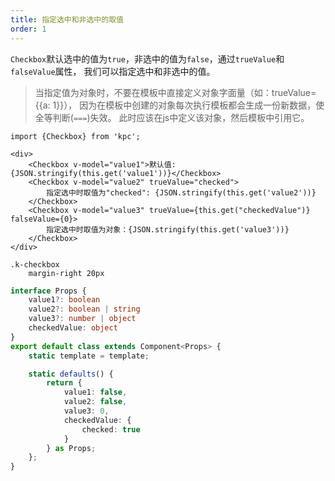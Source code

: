 ```yaml
---
title: 指定选中和非选中的取值
order: 1
---
```


`Checkbox`默认选中的值为`true`，非选中的值为`false`，通过`trueValue`和`falseValue`属性，
我们可以指定选中和非选中的值。

> 当指定值为对象时，不要在模板中直接定义对象字面量（如：trueValue={{a: 1}}），
> 因为在模板中创建的对象每次执行模板都会生成一份新数据，使全等判断(`===`)失效。
> 此时应该在js中定义该对象，然后模板中引用它。

```vdt
import {Checkbox} from 'kpc';

<div>
    <Checkbox v-model="value1">默认值: {JSON.stringify(this.get('value1'))}</Checkbox>
    <Checkbox v-model="value2" trueValue="checked">
        指定选中时取值为"checked": {JSON.stringify(this.get('value2'))}
    </Checkbox>
    <Checkbox v-model="value3" trueValue={this.get("checkedValue")} falseValue={0}>
        指定选中时取值为对象：{JSON.stringify(this.get('value3'))}
    </Checkbox>
</div>
```

```styl
.k-checkbox
    margin-right 20px
```

```ts
interface Props {
    value1?: boolean
    value2?: boolean | string 
    value3?: number | object
    checkedValue: object
}
export default class extends Component<Props> {
    static template = template;

    static defaults() {
        return {
            value1: false,
            value2: false,
            value3: 0,
            checkedValue: {
                checked: true
            }
        } as Props;
    };
}
```
